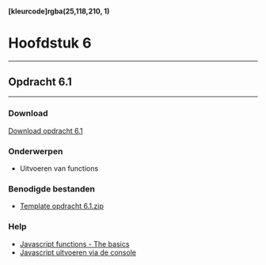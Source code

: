 #### [kleurcode]rgba(25,118,210, 1)

# Hoofdstuk 6

---
## Opdracht 6.1
---

### Download
<a href="https://elo.kw1c.nl/CMS/Studie/811%20ICT-Academie/811%20VakkenInhoud/%5BB.16%20JAV%5D%20Javascript/25187%20%C2%A0%20Applicatie-%20en%20mediaontwikkelaar/Periode%2002/Productie/02.%20Opdrachten/Opdracht%207.1.pdf" target="_blank">Download opdracht 6.1</a>

### Onderwerpen
- Uitvoeren van functions

### Benodigde bestanden
- <a href="https://elo.kw1c.nl/CMS/Studie/811%20ICT-Academie/811%20VakkenInhoud/%5BB.16%20JAV%5D%20Javascript/25187%20%C2%A0%20Applicatie-%20en%20mediaontwikkelaar/Periode%2002/Productie/03.%20Scripts/Template%20opdracht%206.1.zip" target="_blank">Template opdracht 6.1.zip</a>

### Help
- <a href="https://codeburst.io/javascript-functions-understanding-the-basics-207dbf42ed99" target="_blank">Javascript functions - The basics</a>
- <a href="https://www.youtube.com/watch?v=b_F9slIjMiY" target="_blank">Javascript uitvoeren via de console</a>